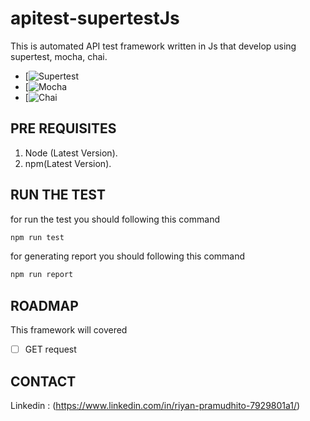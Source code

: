 # apitest-supertestJs
<!-- ABOUT THE PROJECT -->
This is automated API test framework written in Js that develop using supertest, mocha, chai.
* [![Supertest](https://www.npmjs.com/package/supertest)
* [![Mocha](https://mochajs.org/)
* [![Chai](https://www.chaijs.com/)
<!-- GETTING STARTED -->
## PRE REQUISITES
1. Node (Latest Version).
2. npm(Latest Version).
## RUN THE TEST
for run the test you should following this command
   ```sh
   npm run test
   ```
for generating report you should following this command
```sh
npm run report
```
## ROADMAP
This framework will covered 
- [ ] GET request
## CONTACT
Linkedin : (https://www.linkedin.com/in/riyan-pramudhito-7929801a1/)
